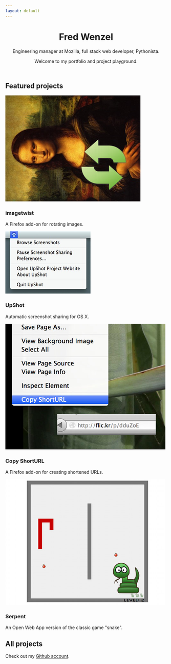 ```yaml
---
layout: default
---
```

<header>
  <h1>Fred Wenzel</h1>
  <p class="hilight">Engineering manager at Mozilla, full stack web developer, Pythonista.</p>
  <p>Welcome to my portfolio and project playground.</p>
</header>

<h2><span class="hilight">Featured</span> projects</h2>
<div class="row-fluid" id="features">
  <div class="span3">
    <a href="/projects/imagetwist.html">
      <div class="featpic">
        <img src="img/imagetwist.jpg">
      </div>
    </a>
    <h3>imagetwist</h3>
    <p>A Firefox add-on for rotating images.</p>
  </div>
  <div class="span3">
    <a href="/projects/upshot.html">
      <div class="featpic">
        <img src="img/upshot.jpg">
      </div>
    </a>
    <h3>UpShot</h3>
    <p>Automatic screenshot sharing for OS&nbsp;X.</p>
  </div>
  <div class="span3">
    <a href="/projects/copy-shorturl.html">
      <div class="featpic">
        <img src="img/copy-shorturl.jpg">
      </div>
    </a>
    <h3>Copy ShortURL</h3>
    <p>A Firefox add-on for creating shortened URLs.</p>
  </div>
  <div class="span3">
    <a href="/projects/serpent.html">
      <div class="featpic">
        <img src="img/serpent.jpg">
      </div>
    </a>
    <h3>Serpent</h3>
    <p>An Open Web App version of the classic game "snake".</p>
  </div>
</div>

<h2><span class="hilight">All</span> projects</h2>
<div class="row-fluid">
  <div class="span12">
    <p>Check out my <a href="https://github.com/fwenzel">Github account</a>.</p>
  </div>
</div>
